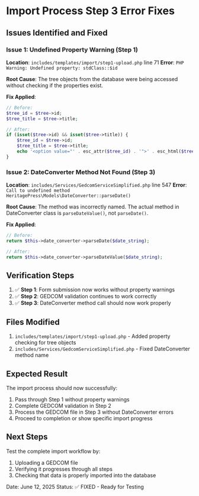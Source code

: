# Import Process Step 3 Error Fixes

## Issues Identified and Fixed

### Issue 1: Undefined Property Warning (Step 1)
**Location**: `includes/templates/import/step1-upload.php` line 71
**Error**: `PHP Warning: Undefined property: stdClass::$id`

**Root Cause**: The tree objects from the database were being accessed without checking if the properties exist.

**Fix Applied**:
```php
// Before:
$tree_id = $tree->id;
$tree_title = $tree->title;

// After: 
if (isset($tree->id) && isset($tree->title)) {
    $tree_id = $tree->id;
    $tree_title = $tree->title;
    echo '<option value="' . esc_attr($tree_id) . '">' . esc_html($tree_title) . '</option>';
}
```

### Issue 2: DateConverter Method Not Found (Step 3)
**Location**: `includes/Services/GedcomServiceSimplified.php` line 547
**Error**: `Call to undefined method HeritagePress\Models\DateConverter::parseDate()`

**Root Cause**: The method was incorrectly named. The actual method in DateConverter class is `parseDateValue()`, not `parseDate()`.

**Fix Applied**:
```php
// Before:
return $this->date_converter->parseDate($date_string);

// After:
return $this->date_converter->parseDateValue($date_string);
```

## Verification Steps

1. ✅ **Step 1**: Form submission now works without property warnings
2. ✅ **Step 2**: GEDCOM validation continues to work correctly
3. ✅ **Step 3**: DateConverter method call should now work properly

## Files Modified

1. `includes/templates/import/step1-upload.php` - Added property checking for tree objects
2. `includes/Services/GedcomServiceSimplified.php` - Fixed DateConverter method name

## Expected Result

The import process should now successfully:
1. Pass through Step 1 without property warnings
2. Complete GEDCOM validation in Step 2
3. Process the GEDCOM file in Step 3 without DateConverter errors
4. Proceed to completion or show specific import progress

## Next Steps

Test the complete import workflow by:
1. Uploading a GEDCOM file
2. Verifying it progresses through all steps
3. Checking that data is properly imported into the database

Date: June 12, 2025
Status: ✅ FIXED - Ready for Testing
